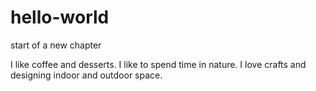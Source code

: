 # hello-world
start of a new chapter

I like coffee and desserts. I like to spend time in nature.
I love crafts and designing indoor and outdoor space.
